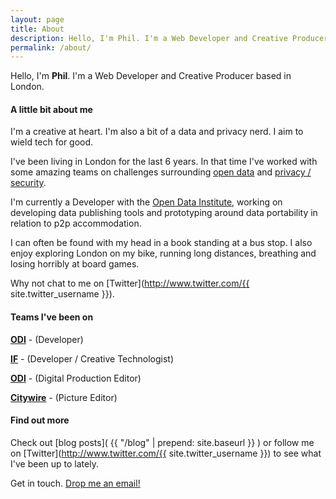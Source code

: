 ```yaml
---
layout: page
title: About
description: Hello, I'm Phil. I'm a Web Developer and Creative Producer based in London. I'm a creative at heart. I'm also a bit of a data and privacy nerd. I aim to wield tech for good.
permalink: /about/
---
```

<div class="my-img-about"></div>

Hello, I'm **Phil**. I'm a Web Developer and Creative Producer based in London.

#### A little bit about me
I'm a creative at heart. I'm also a bit of a data and privacy nerd. I aim to wield tech for good.

I've been living in London for the last 6 years. In that time I've worked with some amazing teams on challenges surrounding [open data](https://theodi.org/ "Open Data Institute") and [privacy / security](https://projectsbyif.com/ "Projects by IF").

I'm currently a Developer with the [Open Data Institute](https://theodi.org/ "Open Data Institute"), working on developing data publishing tools and prototyping around data portability in relation to p2p accommodation.

I can often be found with my head in a book standing at a bus stop. I also enjoy exploring London on my bike, running long distances, breathing and losing horribly at board games.

Why not chat to me on [Twitter](http://www.twitter.com/{{ site.twitter_username }}).

#### Teams I've been on

**[ODI](https://theodi.org/ "Open Data Institute")** - (Developer)

**[IF](https://projectsbyif.com/ "Projects by IF")** - (Developer / Creative Technologist)

**[ODI](https://theodi.org/ "Open Data Institute")** - (Digital Production Editor)

**[Citywire](http://citywire.co.uk/ "Citywire")** - (Picture Editor)

#### Find out more

Check out [blog posts]( {{ "/blog" | prepend: site.baseurl }} ) or follow me on [Twitter](http://www.twitter.com/{{ site.twitter_username }}) to see what I've been up to lately.

Get in touch. <a href="mailto:{{ site.email }}">Drop me an email!</a>
